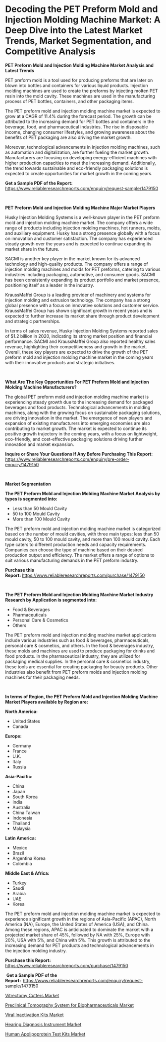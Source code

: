 <p><h1>Decoding the PET Preform Mold and Injection Molding Machine Market: A Deep Dive into the Latest Market Trends, Market Segmentation, and Competitive Analysis</h1></p><p><strong>PET Preform Mold and Injection Molding Machine Market Analysis and Latest Trends</strong></p>
<p><p>PET preform mold is a tool used for producing preforms that are later on blown into bottles and containers for various liquid products. Injection molding machines are used to create the preforms by injecting molten PET resin into the mold cavity. These machines are used in the manufacturing process of PET bottles, containers, and other packaging items.</p><p>The PET preform mold and injection molding machine market is expected to grow at a CAGR of 11.4% during the forecast period. The growth can be attributed to the increasing demand for PET bottles and containers in the beverage, food, and pharmaceutical industries. The rise in disposable income, changing consumer lifestyles, and growing awareness about the benefits of PET packaging are also driving the market growth.</p><p>Moreover, technological advancements in injection molding machines, such as automation and digitalization, are further fueling the market growth. Manufacturers are focusing on developing energy-efficient machines with higher production capacities to meet the increasing demand. Additionally, the trend towards sustainable and eco-friendly packaging solutions is expected to create opportunities for market growth in the coming years.</p></p>
<p><strong>Get a Sample PDF of the Report:&nbsp;</strong> <a href="https://www.reliableresearchreports.com/enquiry/request-sample/1479150">https://www.reliableresearchreports.com/enquiry/request-sample/1479150</a></p>
<p>&nbsp;</p>
<p><strong>PET Preform Mold and Injection Molding Machine Major Market Players</strong></p>
<p><p>Husky Injection Molding Systems is a well-known player in the PET preform mold and injection molding machine market. The company offers a wide range of products including injection molding machines, hot runners, molds, and auxiliary equipment. Husky has a strong presence globally with a focus on innovation and customer satisfaction. The company has experienced steady growth over the years and is expected to continue expanding its market share in the future.</p><p>SACMI is another key player in the market known for its advanced technology and high-quality products. The company offers a range of injection molding machines and molds for PET preforms, catering to various industries including packaging, automotive, and consumer goods. SACMI has been consistently expanding its product portfolio and market presence, positioning itself as a leader in the industry.</p><p>KraussMaffei Group is a leading provider of machinery and systems for injection molding and extrusion technology. The company has a strong global presence with a focus on innovative solutions and customer service. KraussMaffei Group has shown significant growth in recent years and is expected to further increase its market share through product development and strategic partnerships.</p><p>In terms of sales revenue, Husky Injection Molding Systems reported sales of $1.2 billion in 2020, indicating its strong market position and financial performance. SACMI and KraussMaffei Group also reported healthy sales revenue, highlighting their competitiveness and growth in the market. Overall, these key players are expected to drive the growth of the PET preform mold and injection molding machine market in the coming years with their innovative products and strategic initiatives.</p></p>
<p>&nbsp;</p>
<p><strong>What Are The Key Opportunities For PET Preform Mold and Injection Molding Machine Manufacturers?</strong></p>
<p><p>The global PET preform mold and injection molding machine market is experiencing steady growth due to the increasing demand for packaged beverages and food products. Technological advancements in molding machines, along with the growing focus on sustainable packaging solutions, are driving innovation in the market. The emergence of new players and expansion of existing manufacturers into emerging economies are also contributing to market growth. The market is expected to continue its positive growth trajectory in the coming years, with a focus on lightweight, eco-friendly, and cost-effective packaging solutions driving further innovation and market expansion.</p></p>
<p><strong>Inquire or Share Your Questions If Any Before Purchasing This Report:</strong> <a href="https://www.reliableresearchreports.com/enquiry/pre-order-enquiry/1479150">https://www.reliableresearchreports.com/enquiry/pre-order-enquiry/1479150</a></p>
<p>&nbsp;</p>
<p><strong>Market Segmentation</strong></p>
<p><strong>The PET Preform Mold and Injection Molding Machine Market Analysis by types is segmented into:</strong></p>
<p><ul><li>Less than 50 Mould Cavity</li><li>50 to 100 Mould Cavity</li><li>More than 100 Mould Cavity</li></ul></p>
<p><p>The PET preform mold and injection molding machine market is categorized based on the number of mould cavities, with three main types: less than 50 mould cavity, 50 to 100 mould cavity, and more than 100 mould cavity. Each type caters to different production needs and capacity requirements. Companies can choose the type of machine based on their desired production output and efficiency. The market offers a range of options to suit various manufacturing demands in the PET preform industry.</p></p>
<p><strong>Purchase this Report:&nbsp;</strong><a href="https://www.reliableresearchreports.com/purchase/1479150">https://www.reliableresearchreports.com/purchase/1479150</a></p>
<p>&nbsp;</p>
<p><strong>The PET Preform Mold and Injection Molding Machine Market Industry Research by Application is segmented into:</strong></p>
<p><ul><li>Food & Beverages</li><li>Pharmaceuticals</li><li>Personal Care & Cosmetics</li><li>Others</li></ul></p>
<p><p>The PET preform mold and injection molding machine market applications include various industries such as food & beverages, pharmaceuticals, personal care & cosmetics, and others. In the food & beverages industry, these molds and machines are used to produce packaging for drinks and food products. In the pharmaceutical industry, they are utilized for packaging medical supplies. In the personal care & cosmetics industry, these tools are essential for creating packaging for beauty products. Other industries also benefit from PET preform molds and injection molding machines for their packaging needs.</p></p>
<p>&nbsp;</p>
<p><strong>In terms of Region, the PET Preform Mold and Injection Molding Machine Market Players available by Region are:</strong></p>
<p>
    <p> <strong> North America: </strong>
        <ul>
            <li>United States</li>
            <li>Canada</li>
        </ul>
        </p> 
    <p> <strong> Europe: </strong>
        <ul>
            <li>Germany</li>
            <li>France</li>
            <li>U.K.</li>
            <li>Italy</li>
            <li>Russia</li>
        </ul>
        </p> 
    <p> <strong> Asia-Pacific: </strong>
        <ul>
            <li>China</li>
            <li>Japan</li>
            <li>South Korea</li>
            <li>India</li>
            <li>Australia</li>
            <li>China Taiwan</li>
            <li>Indonesia</li>
            <li>Thailand</li>
            <li>Malaysia</li>
        </ul>
        </p> 
    <p> <strong> Latin America: </strong>
        <ul>
            <li>Mexico</li>
            <li>Brazil</li>
            <li>Argentina Korea</li>
            <li>Colombia</li>
        </ul>
        </p> 
    <p> <strong> Middle East & Africa: </strong>
        <ul>
            <li>Turkey</li>
            <li>Saudi</li>
            <li>Arabia</li>
            <li>UAE</li>
            <li>Korea</li>
        </ul>
    </p>
    </p>
<p><p>The PET preform mold and injection molding machine market is expected to experience significant growth in the regions of Asia-Pacific (APAC), North America (NA), Europe, the United States of America (USA), and China. Among these regions, APAC is anticipated to dominate the market with a projected market share of 45%, followed by NA with 25%, Europe with 20%, USA with 5%, and China with 5%. This growth is attributed to the increasing demand for PET products and technological advancements in the injection molding industry.</p></p>
<p><strong>Purchase this Report: </strong><a href="https://www.reliableresearchreports.com/purchase/1479150">https://www.reliableresearchreports.com/purchase/1479150</a></p>
<p>&nbsp;<strong>Get a Sample PDF of the Report:&nbsp;&nbsp;</strong><a href="https://www.reliableresearchreports.com/enquiry/request-sample/1479150">https://www.reliableresearchreports.com/enquiry/request-sample/1479150</a></p>
<p><strong></strong></p>
<p><p><a href="https://medium.com/p/22b10e499375/edit">Vitrectomy Cutters Market</a></p><p><a href="https://medium.com/@elizabethalexander97/preclinical-tomography-system-for-biopharmaceuticals-market-research-report-its-history-and-313e1e657300">Preclinical Tomography System for Biopharmaceuticals Market</a></p><p><a href="https://medium.com/@bradomar67436/viral-inactivation-kits-market-furnishes-information-on-market-share-market-trends-and-market-019266bcf760">Viral Inactivation Kits Market</a></p><p><a href="https://medium.com/@sarahhopkins94/hearing-diagnosis-instrument-market-the-key-to-successful-business-strategy-forecast-till-2031-ec55cb136bba">Hearing Diagnosis Instrument Market</a></p><p><a href="https://medium.com/p/a304c9e5b446/edit">Human Apolipoprotein Test Kits Market</a></p></p>